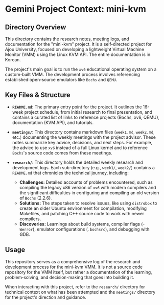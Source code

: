 # Gemini Project Context: mini-kvm

## Directory Overview

This directory contains the research notes, meeting logs, and documentation for the "mini-kvm" project. It is a self-directed project for Ajou University, focused on developing a lightweight Virtual Machine Monitor (VMM) using the Linux KVM API. The entire documentation is in Korean.

The project's main goal is to run the `xv6` educational operating system on a custom-built VMM. The development process involves referencing established open-source emulators like `Bochs` and `QEMU`.

## Key Files & Structure

-   **`README.md`**: The primary entry point for the project. It outlines the 16-week project schedule, from initial research to final presentation, and contains a curated list of links to reference projects (Bochs, xv6, QEMU), documentation (KVM API), and tutorials.

-   **`meetings/`**: This directory contains markdown files (`week1.md`, `week2.md`, etc.) documenting the weekly meetings with the project advisor. These notes summarize key advice, decisions, and next steps. For example, the advice to use `xv6` instead of a full Linux kernel and to reference `Bochs`'s source code comes from these meetings.

-   **`research/`**: This directory holds the detailed weekly research and development logs. Each sub-directory (e.g., `week1/`, `week2/`) contains a `README.md` that chronicles the technical journey, including:
    -   **Challenges:** Detailed accounts of problems encountered, such as compiling the legacy x86 version of `xv6` with modern compilers and the significant difficulties in configuring and compiling an old version of `Bochs` (2.2.6).
    -   **Solutions:** The steps taken to resolve issues, like using `distrobox` to create an older Ubuntu environment for compilation, modifying Makefiles, and patching C++ source code to work with newer compilers.
    -   **Discoveries:** Learnings about build systems, compiler flags (`-Werror`), emulator configurations (`.bochsrc`), and debugging with GDB.

## Usage

This repository serves as a comprehensive log of the research and development process for the mini-kvm VMM. It is not a source code repository for the VMM itself, but rather a documentation of the learning, problem-solving, and decision-making that goes into building it.

When interacting with this project, refer to the `research/` directory for technical context on what has been attempted and the `meetings/` directory for the project's direction and guidance.
